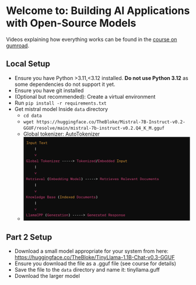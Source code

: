 # Welcome to: Building AI Applications with Open-Source Models

Videos explaining how everything works can be found in the [course on gumroad](https://christophergs.gumroad.com/l/texhy).

## Local Setup

- Ensure you have Python >3.11,<3.12 installed. **Do not use Python 3.12** as
  some dependencies do not support it yet.
- Ensure you have git installed
- (Optional but recommended): Create a virtual environment
- Run `pip install -r requirements.txt`
- Get mistral model Inside `data` directory
  - `cd data`
  - `wget https://huggingface.co/TheBloke/Mistral-7B-Instruct-v0.2-GGUF/resolve/main/mistral-7b-instruct-v0.2.Q4_K_M.gguf`
  - Global tokenizer: AutoTokenizer
  - ![1709874690461](image/README/1709874690461.png)

## Part 2 Setup

- Download a small model appropriate for your system from here: https://huggingface.co/TheBloke/TinyLlama-1.1B-Chat-v0.3-GGUF
- Ensure you download the file as a .gguf file (see course for details)
- Save the file to the `data` directory and name it: tinyllama.guff
- Download the larger model
